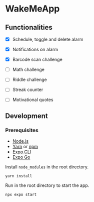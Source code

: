 # WakeMeApp

## Functionalities

- [x] Schedule, toggle and delete alarm
- [x] Notifications on alarm
- [x] Barcode scan challenge
- [ ] Math challenge
- [ ] Riddle challenge
- [ ] Streak counter
- [ ] Motivational quotes


## Development

### Prerequisites

- [Node.js](https://nodejs.org/)
- [Yarn](https://yarnpkg.com/) or [npm](https://www.npmjs.com/)
- [Expo CLI](https://docs.expo.dev/more/expo-cli/)
- [Expo Go](https://expo.dev/client)


Install `node_modules` in the root directory.

```
yarn install
```

Run in the root directory to start the app.

```
npx expo start
```
